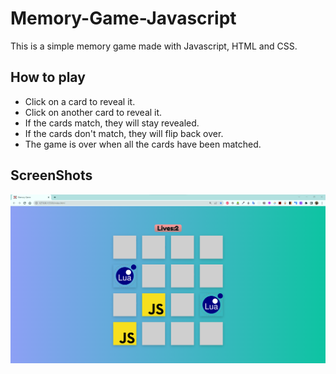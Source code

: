 # Memory-Game-Javascript

This is a simple memory game made with Javascript, HTML and CSS.

## How to play

- Click on a card to reveal it.
- Click on another card to reveal it.
- If the cards match, they will stay revealed.
- If the cards don't match, they will flip back over.
- The game is over when all the cards have been matched.

## ScreenShots

<img src="./ScreenShots/app.png"></img>
